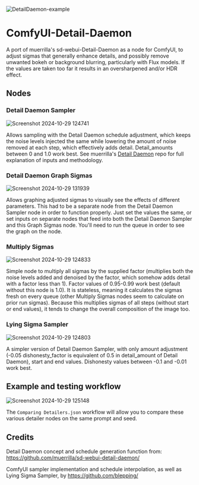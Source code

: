 ![DetailDaemon-example](https://github.com/user-attachments/assets/8f336c94-a4c6-426e-abe1-6a4c80a37cbb)
# ComfyUI-Detail-Daemon
A port of muerrilla's sd-webui-Detail-Daemon as a node for ComfyUI, to adjust sigmas that generally enhance details, and possibly remove unwanted bokeh or background blurring, particularly with Flux models. If the values are taken too far it results in an oversharpened and/or HDR effect.

## Nodes

### Detail Daemon Sampler

![Screenshot 2024-10-29 124741](https://github.com/user-attachments/assets/c11bd716-1fa1-43b6-8d64-ab20642bceb5)

Allows sampling with the Detail Daemon schedule adjustment, which keeps the noise levels injected the same while lowering the amount of noise removed at each step, which effectively adds detail. Detail_amounts between 0 and 1.0 work best. See muerrilla's [Detail Daemon](https://github.com/muerrilla/sd-webui-detail-daemon/) repo for full explanation of inputs and methodology.

### Detail Daemon Graph Sigmas

![Screenshot 2024-10-29 131939](https://github.com/user-attachments/assets/d0a3f895-5f6d-4b94-b4d1-aa86e7acb5d7)

Allows graphing adjusted sigmas to visually see the effects of different parameters. This had to be a separate node from the Detail Daemon Sampler node in order to function properly. Just set the values the same, or set inputs on separate nodes that feed into both the Detail Daemon Sampler and this Graph Sigmas node. You'll need to run the queue in order to see the graph on the node.

### Multiply Sigmas

![Screenshot 2024-10-29 124833](https://github.com/user-attachments/assets/25efbad7-8df2-4c21-a7b5-989d2954df48)

Simple node to multiply all sigmas by the supplied factor (multiplies both the noise levels added and denoised by the factor, which somehow adds detail with a factor less than 1). Factor values of 0.95-0.99 work best (default without this node is 1.0). It is stateless, meaning it calculates the sigmas fresh on every queue (other Multiply Sigmas nodes seem to calculate on prior run sigmas). Because this multiplies sigmas of all steps (without start or end values), it tends to change the overall composition of the image too.

### Lying Sigma Sampler

![Screenshot 2024-10-29 124803](https://github.com/user-attachments/assets/11c24b49-96e1-4f50-9b82-1d6778c2a8ea)

A simpler version of Detail Daemon Sampler, with only amount adjustment (-0.05 dishonesty_factor is equivalent of 0.5 in detail_amount of Detail Daemon), start and end values. Dishonesty values between -0.1 and -0.01 work best.

## Example and testing workflow

![Screenshot 2024-10-29 125148](https://github.com/user-attachments/assets/ca600acf-5d21-42a5-81d5-b5970f1384cb)

The `Comparing Detailers.json` workflow will allow you to compare these various detailer nodes on the same prompt and seed.

## Credits

Detail Daemon concept and schedule generation function from: https://github.com/muerrilla/sd-webui-detail-daemon/

ComfyUI sampler implementation and schedule interpolation, as well as Lying Sigma Sampler, by https://github.com/blepping/
